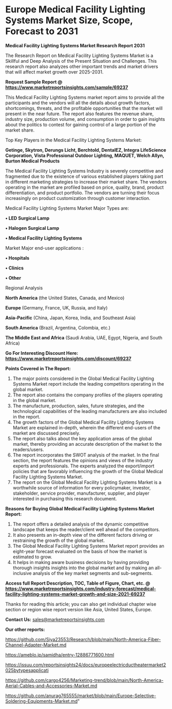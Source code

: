 # Europe Medical Facility Lighting Systems Market Size, Scope, Forecast to 2031

<strong>Medical Facility Lighting Systems Market Research Report 2031</strong>

The Research Report on Medical Facility Lighting Systems Market is a Skillful and Deep Analysis of the Present Situation and Challenges. This research report also analyzes other important trends and market drivers that will affect market growth over 2025-2031.

<strong>Request Sample Report @ <a href=https://www.marketreportsinsights.com/sample/69237>https://www.marketreportsinsights.com/sample/69237</a></strong>

This Medical Facility Lighting Systems market report aims to provide all the participants and the vendors will all the details about growth factors, shortcomings, threats, and the profitable opportunities that the market will present in the near future. The report also features the revenue share, industry size, production volume, and consumption in order to gain insights about the politics to contest for gaining control of a large portion of the market share.

Top Key Players in the Medical Facility Lighting Systems Market:

<strong>Getinge, Skytron, Derungs Licht, Berchtold, DentalEZ, Integra LifeScience Corporation, Vista Professional Outdoor Lighting, MAQUET, Welch Allyn, Burton Medical Products</strong>

The Medical Facility Lighting Systems Industry is severely competitive and fragmented due to the existence of various established players taking part in different marketing strategies to increase their market share. The vendors operating in the market are profiled based on price, quality, brand, product differentiation, and product portfolio. The vendors are turning their focus increasingly on product customization through customer interaction.

Medical Facility Lighting Systems Market Major Types are:

<strong>• LED Surgical Lamp

• Halogen Surgical Lamp

• Medical Facility Lighting Systems</strong>

Market Major end-user applications :

<strong>• Hospitals

• Clinics

• Other</strong>

Regional Analysis

</u><strong><b>North America</b></strong> (the United States, Canada, and Mexico)

<strong><b>Europe </b></strong>(Germany, France, UK, Russia, and Italy)

<strong><b>Asia-Pacific</b></strong> (China, Japan, Korea, India, and Southeast Asia)

<strong><b>South America</b></strong> (Brazil, Argentina, Colombia, etc.)

<strong><b>The Middle East and Africa</b></strong> (Saudi Arabia, UAE, Egypt, Nigeria, and South Africa)

<strong>Go For Interesting Discount Here: <a href=https://www.marketreportsinsights.com/discount/69237>https://www.marketreportsinsights.com/discount/69237</a></strong>

<strong>Points Covered in The Report:</strong>
<ol>
  <li>The major points considered in the Global Medical Facility Lighting Systems Market report include the leading competitors operating in the global market.</li>
  <li>The report also contains the company profiles of the players operating in the global market.</li>
  <li>The manufacture, production, sales, future strategies, and the technological capabilities of the leading manufacturers are also included in the report.</li>
  <li>The growth factors of the Global Medical Facility Lighting Systems Market are explained in-depth, wherein the different end-users of the market are discussed precisely.</li>
  <li>The report also talks about the key application areas of the global market, thereby providing an accurate description of the market to the readers/users.</li>
  <li>The report incorporates the SWOT analysis of the market. In the final section, the report features the opinions and views of the industry experts and professionals. The experts analyzed the export/import policies that are favorably influencing the growth of the Global Medical Facility Lighting Systems Market.</li>
  <li>The report on the Global Medical Facility Lighting Systems Market is a worthwhile source of information for every policymaker, investor, stakeholder, service provider, manufacturer, supplier, and player interested in purchasing this research document.</li>
</ol>
<strong>Reasons for Buying Global Medical Facility Lighting Systems Market Report:</strong>

<ol>
  <li>The report offers a detailed analysis of the dynamic competitive landscape that keeps the reader/client well ahead of the competitors.</li>
  <li>It also presents an in-depth view of the different factors driving or restraining the growth of the global market.</li>
  <li>The Global Medical Facility Lighting Systems Market report provides an eight-year forecast evaluated on the basis of how the market is estimated to grow.</li>
  <li>It helps in making aware business decisions by having providing thorough insights insights into the global market and by making an all-inclusive analysis of the key market segments and sub-segments.</li>
</ol>
<strong>Access full Report Description, TOC, Table of Figure, Chart, etc. @ <a href=https://www.marketreportsinsights.com/industry-forecast/medical-facility-lighting-systems-market-growth-and-size-2021-69237>https://www.marketreportsinsights.com/industry-forecast/medical-facility-lighting-systems-market-growth-and-size-2021-69237</a></strong>


Thanks for reading this article; you can also get individual chapter wise section or region wise report version like Asia, United States, Europe.

<strong>Contact Us:</strong>
sales@marketreportsinsights.com

<strong>Our other reports:</strong>

<a href=https://github.com/Siya23553/Research/blob/main/North-America-Fiber-Channel-Adapter-Market.md>https://github.com/Siya23553/Research/blob/main/North-America-Fiber-Channel-Adapter-Market.md</a>

<a href=https://ameblo.jp/samidha/entry-12886771600.html>https://ameblo.jp/samidha/entry-12886771600.html</a>

<a href=https://issuu.com/reportsinsights24/docs/europeelectricductheatermarket2025bytypesapplicati>https://issuu.com/reportsinsights24/docs/europeelectricductheatermarket2025bytypesapplicati</a>

<a href=https://github.com/cargo4256/Marketing-trend/blob/main/North-America-Aerial-Cables-and-Accessories-Market.md>https://github.com/cargo4256/Marketing-trend/blob/main/North-America-Aerial-Cables-and-Accessories-Market.md</a>

<a href=https://github.com/anurag765555/market/blob/main/Europe-Selective-Soldering-Equipments-Market.md>https://github.com/anurag765555/market/blob/main/Europe-Selective-Soldering-Equipments-Market.md</a>"
